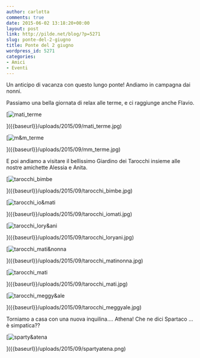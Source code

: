 ```yaml
---
author: carlotta
comments: true
date: 2015-06-02 13:18:20+00:00
layout: post
link: http://pilde.net/blog/?p=5271
slug: ponte-del-2-giugno
title: Ponte del 2 giugno
wordpress_id: 5271
categories:
- Amici
- Eventi
---
```


Un anticipo di vacanza con questo lungo ponte! Andiamo in campagna dai nonni.

Passiamo una bella giornata di relax alle terme, e ci raggiunge anche Flavio.

[![mati_terme]({{baseurl}}/uploads/2015/09/mati_terme.jpg)


]({{baseurl}}/uploads/2015/09/mati_terme.jpg)


[![m&m_terme]({{baseurl}}/uploads/2015/09/mm_terme.jpg)


]({{baseurl}}/uploads/2015/09/mm_terme.jpg)


E poi andiamo a visitare il bellissimo Giardino dei Tarocchi insieme alle nostre amichette Alessia e Anita.

[![tarocchi_bimbe]({{baseurl}}/uploads/2015/09/tarocchi_bimbe.jpg)


]({{baseurl}}/uploads/2015/09/tarocchi_bimbe.jpg)


[![tarocchi_io&mati]({{baseurl}}/uploads/2015/09/tarocchi_iomati.jpg)


]({{baseurl}}/uploads/2015/09/tarocchi_iomati.jpg)


 [![tarocchi_lory&ani]({{baseurl}}/uploads/2015/09/tarocchi_loryani.jpg)


]({{baseurl}}/uploads/2015/09/tarocchi_loryani.jpg)


 [![tarocchi_mati&nonna]({{baseurl}}/uploads/2015/09/tarocchi_matinonna.jpg)


]({{baseurl}}/uploads/2015/09/tarocchi_matinonna.jpg)


 [![tarocchi_mati]({{baseurl}}/uploads/2015/09/tarocchi_mati.jpg)


]({{baseurl}}/uploads/2015/09/tarocchi_mati.jpg)


 [![tarocchi_meggy&ale]({{baseurl}}/uploads/2015/09/tarocchi_meggyale.jpg)


]({{baseurl}}/uploads/2015/09/tarocchi_meggyale.jpg)


Torniamo a casa con una nuova inquilina.... Athena! Che ne dici Spartaco ... è simpatica??

[![sparty&atena]({{baseurl}}/uploads/2015/09/spartyatena.png)


]({{baseurl}}/uploads/2015/09/spartyatena.png)



